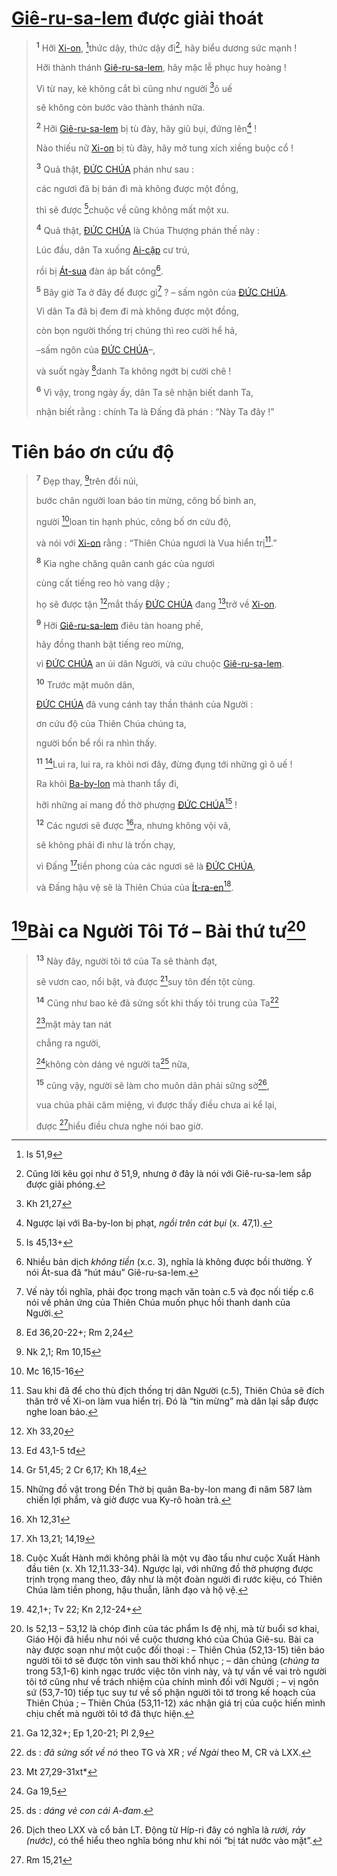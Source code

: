 # [Giê-ru-sa-lem]() được giải thoát

> <sup><b>1</b></sup> Hỡi [Xi-on](), [^1@-fe5f6a98-3305-4355-a3a0-bb7709da1dce]thức dậy, thức dậy đi[^1-fe5f6a98-3305-4355-a3a0-bb7709da1dce], hãy biểu dương sức mạnh !
>
> Hỡi thành thánh [Giê-ru-sa-lem](), hãy mặc lễ phục huy hoàng !
>
> Vì từ nay, kẻ không cắt bì cũng như người [^2@-fe5f6a98-3305-4355-a3a0-bb7709da1dce]ô uế
>
> sẽ không còn bước vào thành thánh nữa.
>
> <sup><b>2</b></sup> Hỡi [Giê-ru-sa-lem]() bị tù đày, hãy giũ bụi, đứng lên[^2-fe5f6a98-3305-4355-a3a0-bb7709da1dce] !
>
> Nào thiếu nữ [Xi-on]() bị tù đày, hãy mở tung xích xiềng buộc cổ !
>
> <sup><b>3</b></sup> Quả thật, [ĐỨC CHÚA]() phán như sau :
>
> các ngươi đã bị bán đi mà không được một đồng,
>
> thì sẽ được [^3@-fe5f6a98-3305-4355-a3a0-bb7709da1dce]chuộc về cũng không mất một xu.
>
> <sup><b>4</b></sup> Quả thật, [ĐỨC CHÚA]() là Chúa Thượng phán thế này :
>
> Lúc đầu, dân Ta xuống [Ai-cập]() cư trú,
>
> rồi bị [Át-sua]() đàn áp bất công[^3-fe5f6a98-3305-4355-a3a0-bb7709da1dce].
>
> <sup><b>5</b></sup> Bây giờ Ta ở đây để được gì[^4-fe5f6a98-3305-4355-a3a0-bb7709da1dce] ? – sấm ngôn của [ĐỨC CHÚA]().
>
> Vì dân Ta đã bị đem đi mà không được một đồng,
>
> còn bọn người thống trị chúng thì reo cười hể hả,
>
> –sấm ngôn của [ĐỨC CHÚA]()–,
>
> và suốt ngày [^4@-fe5f6a98-3305-4355-a3a0-bb7709da1dce]danh Ta không ngớt bị cười chê !
>
> <sup><b>6</b></sup> Vì vậy, trong ngày ấy, dân Ta sẽ nhận biết danh Ta,
>
> nhận biết rằng : chính Ta là Đấng đã phán : “Này Ta đây !”

# Tiên báo ơn cứu độ

> <sup><b>7</b></sup> Đẹp thay, [^5@-fe5f6a98-3305-4355-a3a0-bb7709da1dce]trên đồi núi,
>
> bước chân người loan báo tin mừng, công bố bình an,
>
> người [^6@-fe5f6a98-3305-4355-a3a0-bb7709da1dce]loan tin hạnh phúc, công bố ơn cứu độ,
>
> và nói với [Xi-on]() rằng : “Thiên Chúa ngươi là Vua hiển trị[^5-fe5f6a98-3305-4355-a3a0-bb7709da1dce].”
>
> <sup><b>8</b></sup> Kìa nghe chăng quân canh gác của ngươi
>
> cùng cất tiếng reo hò vang dậy ;
>
> họ sẽ được tận [^7@-fe5f6a98-3305-4355-a3a0-bb7709da1dce]mắt thấy [ĐỨC CHÚA]() đang [^8@-fe5f6a98-3305-4355-a3a0-bb7709da1dce]trở về [Xi-on]().
>
> <sup><b>9</b></sup> Hỡi [Giê-ru-sa-lem]() điêu tàn hoang phế,
>
> hãy đồng thanh bật tiếng reo mừng,
>
> vì [ĐỨC CHÚA]() an ủi dân Người, và cứu chuộc [Giê-ru-sa-lem]().
>
> <sup><b>10</b></sup> Trước mặt muôn dân,
>
> [ĐỨC CHÚA]() đã vung cánh tay thần thánh của Người :
>
> ơn cứu độ của Thiên Chúa chúng ta,
>
> người bốn bể rồi ra nhìn thấy.
>
> <sup><b>11</b></sup> [^9@-fe5f6a98-3305-4355-a3a0-bb7709da1dce]Lui ra, lui ra, ra khỏi nơi đây, đừng đụng tới những gì ô uế !
>
> Ra khỏi [Ba-by-lon]() mà thanh tẩy đi,
>
> hỡi những ai mang đồ thờ phượng [ĐỨC CHÚA]()[^6-fe5f6a98-3305-4355-a3a0-bb7709da1dce] !
>
> <sup><b>12</b></sup> Các ngươi sẽ được [^10@-fe5f6a98-3305-4355-a3a0-bb7709da1dce]ra, nhưng không vội vã,
>
> sẽ không phải đi như là trốn chạy,
>
> vì Đấng [^11@-fe5f6a98-3305-4355-a3a0-bb7709da1dce]tiền phong của các ngươi sẽ là [ĐỨC CHÚA](),
>
> và Đấng hậu vệ sẽ là Thiên Chúa của [Ít-ra-en]()[^7-fe5f6a98-3305-4355-a3a0-bb7709da1dce].

# [^12@-fe5f6a98-3305-4355-a3a0-bb7709da1dce]Bài ca Người Tôi Tớ – Bài thứ tư[^8-fe5f6a98-3305-4355-a3a0-bb7709da1dce]

> <sup><b>13</b></sup> Này đây, người tôi tớ của Ta sẽ thành đạt,
>
> sẽ vươn cao, nổi bật, và được [^13@-fe5f6a98-3305-4355-a3a0-bb7709da1dce]suy tôn đến tột cùng.
>
> <sup><b>14</b></sup> Cũng như bao kẻ đã sửng sốt khi thấy tôi trung của Ta[^9-fe5f6a98-3305-4355-a3a0-bb7709da1dce]
>
> [^14@-fe5f6a98-3305-4355-a3a0-bb7709da1dce]mặt mày tan nát
>
> chẳng ra người,
>
> [^15@-fe5f6a98-3305-4355-a3a0-bb7709da1dce]không còn dáng vẻ người ta[^10-fe5f6a98-3305-4355-a3a0-bb7709da1dce] nữa,
>
> <sup><b>15</b></sup> cũng vậy, người sẽ làm cho muôn dân phải sững sờ[^11-fe5f6a98-3305-4355-a3a0-bb7709da1dce],
>
> vua chúa phải câm miệng, vì được thấy điều chưa ai kể lại,
>
> được [^16@-fe5f6a98-3305-4355-a3a0-bb7709da1dce]hiểu điều chưa nghe nói bao giờ.

[^1-fe5f6a98-3305-4355-a3a0-bb7709da1dce]: Cũng lời kêu gọi như ở 51,9, nhưng ở đây là nói với Giê-ru-sa-lem sắp được giải phóng.
[^2-fe5f6a98-3305-4355-a3a0-bb7709da1dce]: Ngược lại với Ba-by-lon bị phạt, *ngồi trên cát bụi* (x. 47,1).
[^3-fe5f6a98-3305-4355-a3a0-bb7709da1dce]: Nhiều bản dịch *không tiền* (x.c. 3), nghĩa là không được bồi thường. Ý nói Át-sua đã “hút máu” Giê-ru-sa-lem.
[^4-fe5f6a98-3305-4355-a3a0-bb7709da1dce]: Vế này tối nghĩa, phải đọc trong mạch văn toàn c.5 và đọc nối tiếp c.6 nói về phản ứng của Thiên Chúa muốn phục hồi thanh danh của Người.
[^5-fe5f6a98-3305-4355-a3a0-bb7709da1dce]: Sau khi đã để cho thù địch thống trị dân Người (c.5), Thiên Chúa sẽ đích thân trở về Xi-on làm vua hiển trị. Đó là “tin mừng” mà dân lại sắp được nghe loan báo.
[^6-fe5f6a98-3305-4355-a3a0-bb7709da1dce]: Những đồ vật trong Đền Thờ bị quân Ba-by-lon mang đi năm 587 làm chiến lợi phẩm, và giờ được vua Ky-rô hoàn trả.
[^7-fe5f6a98-3305-4355-a3a0-bb7709da1dce]: Cuộc Xuất Hành mới không phải là một vụ đào tẩu như cuộc Xuất Hành đầu tiên (x. Xh 12,11.33-34). Ngược lại, với những đồ thờ phượng được trịnh trọng mang theo, đây như là một đoàn người đi rước kiệu, có Thiên Chúa làm tiền phong, hậu thuẫn, lãnh đạo và hộ vệ.
[^8-fe5f6a98-3305-4355-a3a0-bb7709da1dce]: Is 52,13 – 53,12 là chóp đỉnh của tác phẩm Is đệ nhị, mà từ buổi sơ khai, Giáo Hội đã hiểu như nói về cuộc thương khó của Chúa Giê-su. Bài ca này được soạn như một cuộc đối thoại : – Thiên Chúa (52,13-15) tiên báo người tôi tớ sẽ được tôn vinh sau thời khổ nhục ; – dân chúng (*chúng ta* trong 53,1-6) kinh ngạc trước việc tôn vinh này, và tự vấn về vai trò người tôi tớ cũng như về trách nhiệm của chính mình đối với Người ; – vị ngôn sứ (53,7-10) tiếp tục suy tư về số phận người tôi tớ trong kế hoạch của Thiên Chúa ; – Thiên Chúa (53,11-12) xác nhận giá trị của cuộc hiến mình chịu chết mà người tôi tớ đã thực hiện.
[^9-fe5f6a98-3305-4355-a3a0-bb7709da1dce]: ds : *đã sửng sốt về nó* theo TG và XR ; *về Ngài* theo M, CR và LXX.
[^10-fe5f6a98-3305-4355-a3a0-bb7709da1dce]: ds : *dáng vẻ con cái A-đam*.
[^11-fe5f6a98-3305-4355-a3a0-bb7709da1dce]: Dịch theo LXX và cổ bản LT. Động từ Híp-ri đây có nghĩa là *rưới, rảy (nước)*, có thể hiểu theo nghĩa bóng như khi nói “bị tát nước vào mặt”.
[^1@-fe5f6a98-3305-4355-a3a0-bb7709da1dce]: Is 51,9
[^2@-fe5f6a98-3305-4355-a3a0-bb7709da1dce]: Kh 21,27
[^3@-fe5f6a98-3305-4355-a3a0-bb7709da1dce]: Is 45,13+
[^4@-fe5f6a98-3305-4355-a3a0-bb7709da1dce]: Ed 36,20-22+; Rm 2,24
[^5@-fe5f6a98-3305-4355-a3a0-bb7709da1dce]: Nk 2,1; Rm 10,15
[^6@-fe5f6a98-3305-4355-a3a0-bb7709da1dce]: Mc 16,15-16
[^7@-fe5f6a98-3305-4355-a3a0-bb7709da1dce]: Xh 33,20
[^8@-fe5f6a98-3305-4355-a3a0-bb7709da1dce]: Ed 43,1-5 tđ
[^9@-fe5f6a98-3305-4355-a3a0-bb7709da1dce]: Gr 51,45; 2 Cr 6,17; Kh 18,4
[^10@-fe5f6a98-3305-4355-a3a0-bb7709da1dce]: Xh 12,31
[^11@-fe5f6a98-3305-4355-a3a0-bb7709da1dce]: Xh 13,21; 14,19
[^12@-fe5f6a98-3305-4355-a3a0-bb7709da1dce]: 42,1+; Tv 22; Kn 2,12-24+
[^13@-fe5f6a98-3305-4355-a3a0-bb7709da1dce]: Ga 12,32+; Ep 1,20-21; Pl 2,9
[^14@-fe5f6a98-3305-4355-a3a0-bb7709da1dce]: Mt 27,29-31xt*
[^15@-fe5f6a98-3305-4355-a3a0-bb7709da1dce]: Ga 19,5
[^16@-fe5f6a98-3305-4355-a3a0-bb7709da1dce]: Rm 15,21